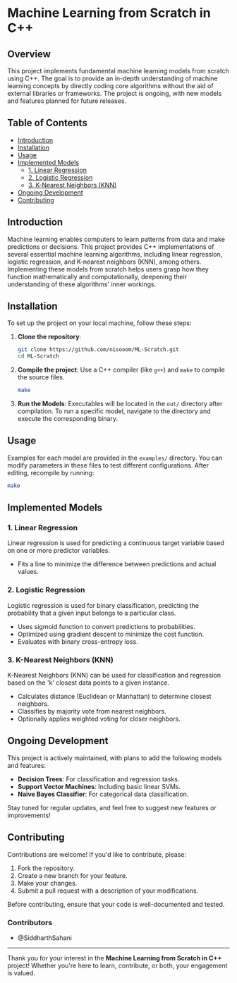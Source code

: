 # Machine Learning from Scratch in C++

## Overview
This project implements fundamental machine learning models from scratch using C++. The goal is to provide an in-depth understanding of machine learning concepts by directly coding core algorithms without the aid of external libraries or frameworks. The project is ongoing, with new models and features planned for future releases.

## Table of Contents
- [Introduction](#introduction)
- [Installation](#installation)
- [Usage](#usage)
- [Implemented Models](#implemented-models)
  - [1. Linear Regression](#1-linear-regression)
  - [2. Logistic Regression](#2-logistic-regression)
  - [3. K-Nearest Neighbors (KNN)](#3-k-nearest-neighbors-knn)
- [Ongoing Development](#ongoing-development)
- [Contributing](#contributing)

## Introduction
Machine learning enables computers to learn patterns from data and make predictions or decisions. This project provides C++ implementations of several essential machine learning algorithms, including linear regression, logistic regression, and K-nearest neighbors (KNN), among others. Implementing these models from scratch helps users grasp how they function mathematically and computationally, deepening their understanding of these algorithms' inner workings.

## Installation
To set up the project on your local machine, follow these steps:

1. **Clone the repository**:
   ```bash
   git clone https://github.com/nisooom/ML-Scratch.git
   cd ML-Scratch
   ```

2. **Compile the project**:
   Use a C++ compiler (like `g++`) and `make` to compile the source files.
   ```bash
   make
   ```

3. **Run the Models**:
   Executables will be located in the `out/` directory after compilation. To run a specific model, navigate to the directory and execute the corresponding binary.

## Usage
Examples for each model are provided in the `examples/` directory. You can modify parameters in these files to test different configurations. After editing, recompile by running:
```bash
make
```

## Implemented Models

### 1. Linear Regression
Linear regression is used for predicting a continuous target variable based on one or more predictor variables.
- Fits a line to minimize the difference between predictions and actual values.

### 2. Logistic Regression
Logistic regression is used for binary classification, predicting the probability that a given input belongs to a particular class.
- Uses sigmoid function to convert predictions to probabilities.
- Optimized using gradient descent to minimize the cost function.
- Evaluates with binary cross-entropy loss.

### 3. K-Nearest Neighbors (KNN)
K-Nearest Neighbors (KNN) can be used for classification and regression based on the 'k' closest data points to a given instance.
- Calculates distance (Euclidean or Manhattan) to determine closest neighbors.
- Classifies by majority vote from nearest neighbors.
- Optionally applies weighted voting for closer neighbors.

## Ongoing Development
This project is actively maintained, with plans to add the following models and features:
- **Decision Trees**: For classification and regression tasks.
- **Support Vector Machines**: Including basic linear SVMs.
- **Naive Bayes Classifier**: For categorical data classification.

Stay tuned for regular updates, and feel free to suggest new features or improvements!

## Contributing
Contributions are welcome! If you'd like to contribute, please:
1. Fork the repository.
2. Create a new branch for your feature.
3. Make your changes.
4. Submit a pull request with a description of your modifications.

Before contributing, ensure that your code is well-documented and tested.


### Contributors 
- @SiddharthSahani

---

Thank you for your interest in the **Machine Learning from Scratch in C++** project! Whether you're here to learn, contribute, or both, your engagement is valued.
